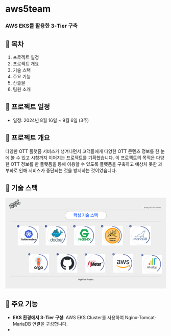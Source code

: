 # aws5team

### AWS EKS를 활용한 3-Tier 구축



📜 목차
---
1. 프로젝트 일정
2. 프로젝트 개요
3. 기술 스택
4. 주요 기능
5. 산출물
6. 팀원 소개


📅 프로젝트 일정
---
- 일정: 2024년 8월 16일 ~ 9월 6일 (3주)


📍 프로젝트 개요
---
다양한 OTT 플랫폼 서비스가 생겨나면서 고객들에게 다양한 OTT 콘텐츠 정보를 한 눈에 볼 수 있고 시청까지 이어지는 프로젝트를 기획했습니다. 이 프로젝트의 목적은 다양한 OTT 정보를 한 플랫폼을 통해 이용할 수 있도록 플랫폼을 구축하고 예상치 못한 과부화로 인해 서비스가 중단되는 것을 방지하는 것이었습니다.


📍 기술 스택
---
![핵심 기술 스택](./image/tech.png)

📍 주요 기능
---
- **EKS 환경에서 3-Tier 구성**: AWS EKS Cluster를 사용하여 Nginx-Tomcat-MariaDB 연결을 구성합니다.
- 
